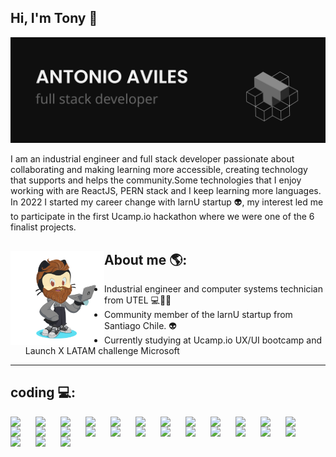 ## Hi, I'm Tony 👋
![Banner](img/tony.svg)

I am an industrial engineer and full stack developer passionate about collaborating and making learning more accessible, creating technology that supports and helps the community.Some technologies that I enjoy working with are ReactJS, PERN stack and I keep learning more languages. In 2022 I started my career change with larnU startup 👽, my interest led me to participate in the first Ucamp.io hackathon where we were one of the 6 finalist projects.

## About me 🌎:<img align="left" width="150" height="150" src="img/avatartony.png">
- Industrial engineer and computer systems technician from UTEL 💻︎✍🏾
- Community member of the larnU startup from Santiago Chile. 👽
- Currently studying at Ucamp.io UX/UI bootcamp and Launch X LATAM challenge Microsoft

--- 

## coding 💻:

<img src="https://cdn.jsdelivr.net/gh/devicons/devicon/icons/html5/html5-plain.svg" align="left" width="40"/>
<img src="https://cdn.jsdelivr.net/gh/devicons/devicon/icons/css3/css3-plain.svg" align="left" width="40"/>
<img src="https://cdn.jsdelivr.net/gh/devicons/devicon/icons/sass/sass-original.svg" align="left" width="40" />
<img src="https://cdn.jsdelivr.net/gh/devicons/devicon/icons/bootstrap/bootstrap-original.svg" align="left" width="40" />
<img src="https://cdn.jsdelivr.net/gh/devicons/devicon/icons/javascript/javascript-original.svg" align="left" width="40"/>
<img src="https://cdn.jsdelivr.net/gh/devicons/devicon/icons/ruby/ruby-original.svg"  align="left" width="40"/>
<img src="https://cdn.jsdelivr.net/gh/devicons/devicon/icons/react/react-original.svg" align="left" width="40"/>
<img src="https://cdn.jsdelivr.net/gh/devicons/devicon/icons/typescript/typescript-original.svg" align="left" width="40" />
<img src="https://cdn.jsdelivr.net/gh/devicons/devicon/icons/jest/jest-plain.svg" align="left" width="40" />
<img src="https://cdn.jsdelivr.net/gh/devicons/devicon/icons/postgresql/postgresql-plain.svg" align="left" width="40"/> 
<img src="https://cdn.jsdelivr.net/gh/devicons/devicon/icons/nodejs/nodejs-original.svg" align="left" width="40" />
<img src="https://cdn.jsdelivr.net/gh/devicons/devicon/icons/express/express-original-wordmark.svg" align="left" width="40" />
<img src="https://cdn.jsdelivr.net/gh/devicons/devicon/icons/docker/docker-original.svg" align="left" width="40"/>
<img src="https://cdn.jsdelivr.net/gh/devicons/devicon/icons/ubuntu/ubuntu-plain.svg" align="left" width="40" />
<img src="https://cdn.jsdelivr.net/gh/devicons/devicon/icons/linux/linux-original.svg" align="left" width="40"/>
<img src="https://cdn.jsdelivr.net/gh/devicons/devicon/icons/blender/blender-original.svg" align="left" width="40" />
<img src="https://cdn.jsdelivr.net/gh/devicons/devicon/icons/python/python-original.svg" align="left" width="40" />
<img src="https://cdn.jsdelivr.net/gh/devicons/devicon/icons/firebase/firebase-plain.svg"align="left" width="40"  />
<img src="https://cdn.jsdelivr.net/gh/devicons/devicon/icons/bash/bash-original.svg"align="left" width="40" />
<img src="https://cdn.jsdelivr.net/gh/devicons/devicon/icons/figma/figma-original.svg"align="left" width="40" />
<img src="https://cdn.jsdelivr.net/gh/devicons/devicon/icons/jamstack/jamstack-original.svg"align="left" width="40" />
<img src="https://cdn.jsdelivr.net/gh/devicons/devicon/icons/moodle/moodle-original.svg"align="left" width="40" />
<img src="https://cdn.jsdelivr.net/gh/devicons/devicon/icons/mysql/mysql-original.svg"align="left" width="40"  />
<img src="https://cdn.jsdelivr.net/gh/devicons/devicon/icons/numpy/numpy-original.svg" align="left" width="40"/>
<img src="https://cdn.jsdelivr.net/gh/devicons/devicon/icons/pandas/pandas-original.svg" align="left" width="40"/>
<img src="https://cdn.jsdelivr.net/gh/devicons/devicon/icons/slack/slack-original.svg" align="left" width="40"/>
<img src="https://cdn.jsdelivr.net/gh/devicons/devicon/icons/wordpress/wordpress-original.svg" align="left" width="40"/>


























